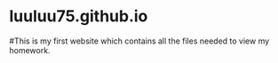 # luuluu75.github.io

#This is my first website which contains all the files needed to view my homework.
